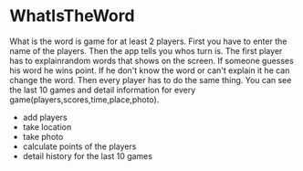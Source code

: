 # WhatIsTheWord
What is the word is game for at least 2 players. First you have to enter the name of the players. Then the app tells you whos turn is. The first player has to explainrandom words that shows on the screen. If someone guesses his word he wins point. If he don't know the word or can't explain it he can change the word. Then every player has to do the same thing.
You can see the last 10 games and detail information for every game(players,scores,time,place,photo).
- add players
- take location
- take photo
- calculate points of the players
- detail history for the last 10 games
